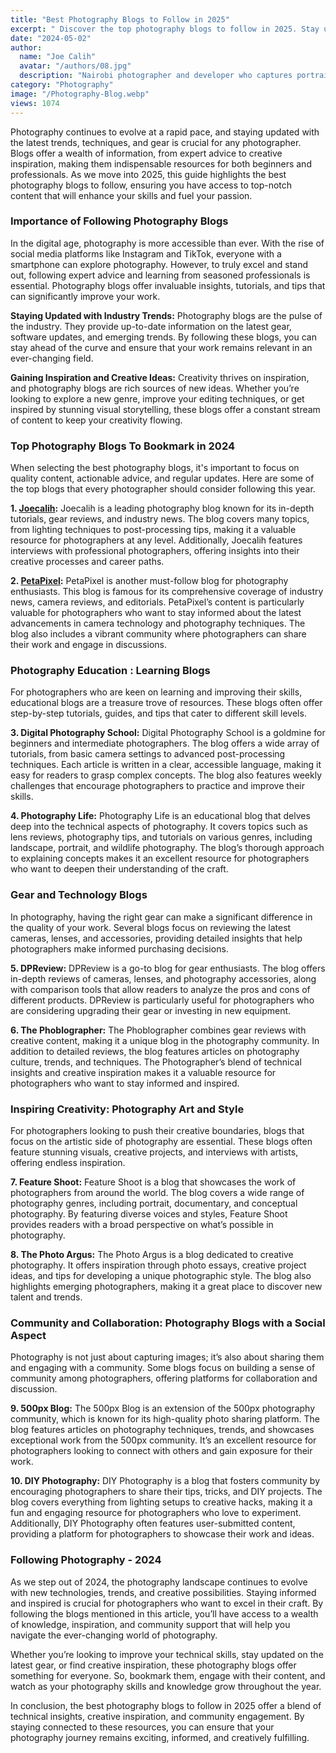 ```yaml
---
title: "Best Photography Blogs to Follow in 2025"
excerpt: " Discover the top photography blogs to follow in 2025. Stay updated on trends, gear reviews, and inspiration to elevate photography skills."
date: "2024-05-02"
author:
  name: "Joe Calih"
  avatar: "/authors/08.jpg"
  description: "Nairobi photographer and developer who captures portraiture, landscapes, weddings, and photo studios."
category: "Photography"
image: "/Photography-Blog.webp"
views: 1074
---
```



Photography continues to evolve at a rapid pace, and staying updated with the latest trends, techniques, and gear is crucial for any photographer. Blogs offer a wealth of information, from expert advice to creative inspiration, making them indispensable resources for both beginners and professionals. As we move into 2025, this guide highlights the best photography blogs to follow, ensuring you have access to top-notch content that will enhance your skills and fuel your passion.

### Importance of Following Photography Blogs

In the digital age, photography is more accessible than ever. With the rise of social media platforms like Instagram and TikTok, everyone with a smartphone can explore photography. However, to truly excel and stand out, following expert advice and learning from seasoned professionals is essential. Photography blogs offer invaluable insights, tutorials, and tips that can significantly improve your work.

**Staying Updated with Industry Trends:** Photography blogs are the pulse of the industry. They provide up-to-date information on the latest gear, software updates, and emerging trends. By following these blogs, you can stay ahead of the curve and ensure that your work remains relevant in an ever-changing field.

**Gaining Inspiration and Creative Ideas:** Creativity thrives on inspiration, and photography blogs are rich sources of new ideas. Whether you’re looking to explore a new genre, improve your editing techniques, or get inspired by stunning visual storytelling, these blogs offer a constant stream of content to keep your creativity flowing.

### Top Photography Blogs To Bookmark in 2024

When selecting the best photography blogs, it's important to focus on quality content, actionable advice, and regular updates. Here are some of the top blogs that every photographer should consider following this year.

**1. [Joecalih](http://joecalih.co.ke):** Joecalih is a leading photography blog known for its in-depth tutorials, gear reviews, and industry news. The blog covers many topics, from lighting techniques to post-processing tips, making it a valuable resource for photographers at any level. Additionally, Joecalih features interviews with professional photographers, offering insights into their creative processes and career paths.

**2. [PetaPixel](http://petapixel.com):** PetaPixel is another must-follow blog for photography enthusiasts. This blog is famous for its comprehensive coverage of industry news, camera reviews, and editorials. PetaPixel’s content is particularly valuable for photographers who want to stay informed about the latest advancements in camera technology and photography techniques. The blog also includes a vibrant community where photographers can share their work and engage in discussions.

### Photography Education : Learning Blogs

For photographers who are keen on learning and improving their skills, educational blogs are a treasure trove of resources. These blogs often offer step-by-step tutorials, guides, and tips that cater to different skill levels.

**3. Digital Photography School:** Digital Photography School is a goldmine for beginners and intermediate photographers. The blog offers a wide array of tutorials, from basic camera settings to advanced post-processing techniques. Each article is written in a clear, accessible language, making it easy for readers to grasp complex concepts. The blog also features weekly challenges that encourage photographers to practice and improve their skills.

**4. Photography Life:** Photography Life is an educational blog that delves deep into the technical aspects of photography. It covers topics such as lens reviews, photography tips, and tutorials on various genres, including landscape, portrait, and wildlife photography. The blog’s thorough approach to explaining concepts makes it an excellent resource for photographers who want to deepen their understanding of the craft.

### Gear and Technology Blogs

In photography, having the right gear can make a significant difference in the quality of your work. Several blogs focus on reviewing the latest cameras, lenses, and accessories, providing detailed insights that help photographers make informed purchasing decisions.

**5. DPReview:** DPReview is a go-to blog for gear enthusiasts. The blog offers in-depth reviews of cameras, lenses, and photography accessories, along with comparison tools that allow readers to analyze the pros and cons of different products. DPReview is particularly useful for photographers who are considering upgrading their gear or investing in new equipment.

**6. The Phoblographer:** The Phoblographer combines gear reviews with creative content, making it a unique blog in the photography community. In addition to detailed reviews, the blog features articles on photography culture, trends, and techniques. The Photographer’s blend of technical insights and creative inspiration makes it a valuable resource for photographers who want to stay informed and inspired.

### Inspiring Creativity: Photography Art and Style

For photographers looking to push their creative boundaries, blogs that focus on the artistic side of photography are essential. These blogs often feature stunning visuals, creative projects, and interviews with artists, offering endless inspiration.

**7. Feature Shoot:** Feature Shoot is a blog that showcases the work of photographers from around the world. The blog covers a wide range of photography genres, including portrait, documentary, and conceptual photography. By featuring diverse voices and styles, Feature Shoot provides readers with a broad perspective on what’s possible in photography.

**8. The Photo Argus:** The Photo Argus is a blog dedicated to creative photography. It offers inspiration through photo essays, creative project ideas, and tips for developing a unique photographic style. The blog also highlights emerging photographers, making it a great place to discover new talent and trends.

### Community and Collaboration: Photography Blogs with a Social Aspect

Photography is not just about capturing images; it’s also about sharing them and engaging with a community. Some blogs focus on building a sense of community among photographers, offering platforms for collaboration and discussion.

**9. 500px Blog:** The 500px Blog is an extension of the 500px photography community, which is known for its high-quality photo sharing platform. The blog features articles on photography techniques, trends, and showcases exceptional work from the 500px community. It’s an excellent resource for photographers looking to connect with others and gain exposure for their work.

**10. DIY Photography:** DIY Photography is a blog that fosters community by encouraging photographers to share their tips, tricks, and DIY projects. The blog covers everything from lighting setups to creative hacks, making it a fun and engaging resource for photographers who love to experiment. Additionally, DIY Photography often features user-submitted content, providing a platform for photographers to showcase their work and ideas.

### Following Photography - 2024

As we step out of 2024, the photography landscape continues to evolve with new technologies, trends, and creative possibilities. Staying informed and inspired is crucial for photographers who want to excel in their craft. By following the blogs mentioned in this article, you’ll have access to a wealth of knowledge, inspiration, and community support that will help you navigate the ever-changing world of photography.

Whether you’re looking to improve your technical skills, stay updated on the latest gear, or find creative inspiration, these photography blogs offer something for everyone. So, bookmark them, engage with their content, and watch as your photography skills and knowledge grow throughout the year.

In conclusion, the best photography blogs to follow in 2025 offer a blend of technical insights, creative inspiration, and community engagement. By staying connected to these resources, you can ensure that your photography journey remains exciting, informed, and creatively fulfilling.